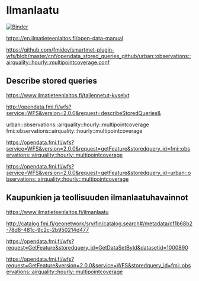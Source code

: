 # Ilmanlaatu

[![Binder](https://mybinder.org/badge_logo.svg)](https://mybinder.org/v2/gh/mikaelhg/ilmanlaatu/HEAD?labpath=import.ipynb)

https://en.ilmatieteenlaitos.fi/open-data-manual

https://github.com/fmidev/smartmet-plugin-wfs/blob/master/cnf/opendata_stored_queries_github/urban::observations::airquality::hourly::multipointcoverage.conf

## Describe stored queries

https://www.ilmatieteenlaitos.fi/tallennetut-kyselyt

http://opendata.fmi.fi/wfs?service=WFS&version=2.0.0&request=describeStoredQueries&

urban::observations::airquality::hourly::multipointcoverage   
fmi::observations::airquality::hourly::multipointcoverage

https://opendata.fmi.fi/wfs?service=WFS&version=2.0.0&request=getFeature&storedquery_id=fmi::observations::airquality::hourly::multipointcoverage

https://opendata.fmi.fi/wfs?service=WFS&version=2.0.0&request=getFeature&storedquery_id=urban::observations::airquality::hourly::multipointcoverage

## Kaupunkien ja teollisuuden ilmanlaatuhavainnot

https://www.ilmatieteenlaitos.fi/ilmanlaatu

http://catalog.fmi.fi/geonetwork/srv/fin/catalog.search#/metadata/cf1b68b2-78d8-481c-9c2c-2b950214d477

https://opendata.fmi.fi/wfs?request=GetFeature&storedquery_id=GetDataSetById&datasetid=1000890

https://opendata.fmi.fi/wfs?request=GetFeature&version=2.0.0&service=WFS&storedquery_id=fmi::observations::airquality::hourly::multipointcoverage
